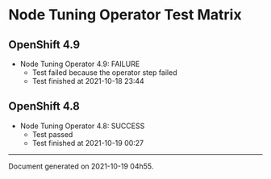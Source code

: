 
Node Tuning Operator Test Matrix
================================

OpenShift 4.9
-------------


* Node Tuning Operator 4.9: FAILURE
  - Test failed because the operator step failed
  - Test finished at 2021-10-18 23:44

OpenShift 4.8
-------------


* Node Tuning Operator 4.8: SUCCESS
  - Test passed
  - Test finished at 2021-10-19 00:27


---
Document generated on 2021-10-19 04h55.
